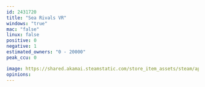 ```yaml
---
id: 2431720
title: "Sea Rivals VR"
windows: "true"
mac: "false"
linux: false
positive: 0
negative: 1
estimated_owners: "0 - 20000"
peak_ccu: 0

image: https://shared.akamai.steamstatic.com/store_item_assets/steam/apps/2431720/header.jpg?t=1689096347
opinions:
---
```

